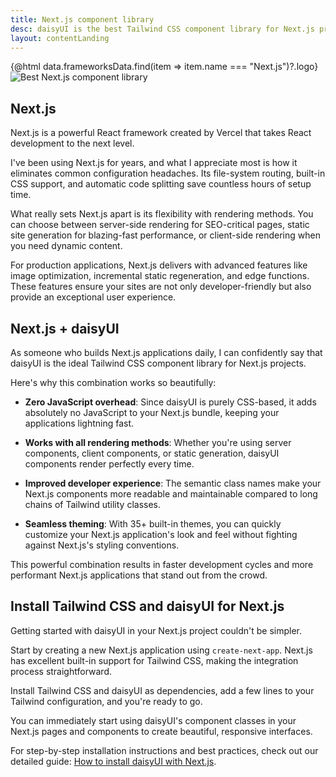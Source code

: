 ```yaml
---
title: Next.js component library
desc: daisyUI is the best Tailwind CSS component library for Next.js projects
layout: contentLanding
---
```


<script>
  import Translate from "$components/Translate.svelte"
  import Testimonials from "$components/Testimonials.svelte"
  export let data
</script>

<div class="mx-auto not-prose max-w-4xl py-12 p-6 from-base-300 rounded-box outline-base-content/5 mt-12 mb-6 items-center justify-center gap-8 bg-linear-to-b bg-center outline-2 outline-offset-6">
<div class="max-w-96 items-center w-full grid grid-cols-2 gap-6 lg:gap-12 [&>svg]:w-full [&>svg]:h-auto mx-auto">
{@html data.frameworksData.find(item => item.name === "Next.js")?.logo}
<img class="w-full h-auto" src="https://img.daisyui.com/images/daisyui/mark-static.svg" alt="Best Next.js component library" />
</div>
</div>

## Next.js

Next.js is a powerful React framework created by Vercel that takes React development to the next level.

I've been using Next.js for years, and what I appreciate most is how it eliminates common configuration headaches. Its file-system routing, built-in CSS support, and automatic code splitting save countless hours of setup time.

What really sets Next.js apart is its flexibility with rendering methods. You can choose between server-side rendering for SEO-critical pages, static site generation for blazing-fast performance, or client-side rendering when you need dynamic content.

For production applications, Next.js delivers with advanced features like image optimization, incremental static regeneration, and edge functions. These features ensure your sites are not only developer-friendly but also provide an exceptional user experience.

## Next.js + daisyUI

As someone who builds Next.js applications daily, I can confidently say that daisyUI is the ideal Tailwind CSS component library for Next.js projects.

Here's why this combination works so beautifully:

- **Zero JavaScript overhead**: Since daisyUI is purely CSS-based, it adds absolutely no JavaScript to your Next.js bundle, keeping your applications lightning fast.

- **Works with all rendering methods**: Whether you're using server components, client components, or static generation, daisyUI components render perfectly every time.

- **Improved developer experience**: The semantic class names make your Next.js components more readable and maintainable compared to long chains of Tailwind utility classes.

- **Seamless theming**: With 35+ built-in themes, you can quickly customize your Next.js application's look and feel without fighting against Next.js's styling conventions.

This powerful combination results in faster development cycles and more performant Next.js applications that stand out from the crowd.

<div class="mx-[50%] -translate-x-1/2 my-12 w-screen">
  <Testimonials items={data.testimonials} limit="6" />
</div>

## Install Tailwind CSS and daisyUI for Next.js

Getting started with daisyUI in your Next.js project couldn't be simpler.

Start by creating a new Next.js application using `create-next-app`. Next.js has excellent built-in support for Tailwind CSS, making the integration process straightforward.

Install Tailwind CSS and daisyUI as dependencies, add a few lines to your Tailwind configuration, and you're ready to go.

You can immediately start using daisyUI's component classes in your Next.js pages and components to create beautiful, responsive interfaces.

For step-by-step installation instructions and best practices, check out our detailed guide: [How to install daisyUI with Next.js](/docs/install/nextjs/).
